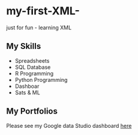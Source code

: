 # my-first-XML-
just for fun - learning XML

## My Skills

- Spreadsheets
- SQL Database
- R Programming
- Python Programming
- Dashboar
- Sats & ML

## My Portfolios

Please see my Google data Studio dashboard [here](https://www.google.com)
